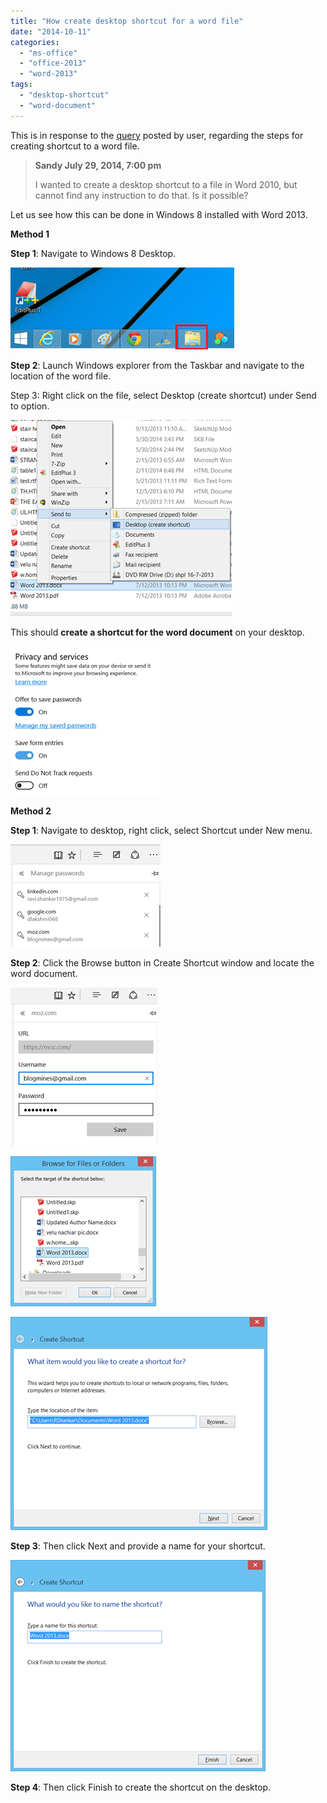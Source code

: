 ```yaml
---
title: "How create desktop shortcut for a word file"
date: "2014-10-11"
categories: 
  - "ms-office"
  - "office-2013"
  - "word-2013"
tags: 
  - "desktop-shortcut"
  - "word-document"
---
```


This is in response to the [query](http://blogmines.com/blog/how-to-create-desktop-shortcut-for-office-2010-applications/#comment-269756) posted by user, regarding the steps for creating shortcut to a word file.

> **Sandy July 29, 2014, 7:00 pm**
> 
> I wanted to create a desktop shortcut to a file in Word 2010, but cannot find any instruction to do that. Is it possible?

Let us see how this can be done in Windows 8 installed with Word 2013.

**Method 1**

**Step 1**: Navigate to Windows 8 Desktop.

[![image](images/9_image_thumb.png "image")](http://blogmines.com/blog/wp-content/uploads/2014/08/image.png)

**Step 2**: Launch Windows explorer from the Taskbar and navigate to the location of the word file.

Step 3: Right click on the file, select Desktop (create shortcut) under Send to option.

[![image](images/6_image_thumb1.png "image")](http://blogmines.com/blog/wp-content/uploads/2014/08/image1.png)

This should **create a shortcut for the word document** on your desktop.

[![image](images/3_image_thumb2.png "image")](http://blogmines.com/blog/wp-content/uploads/2014/08/image2.png)

**Method 2**

**Step 1**: Navigate to desktop, right click, select Shortcut under New menu.

[![image](images/3_image_thumb3.png "image")](http://blogmines.com/blog/wp-content/uploads/2014/08/image3.png)

**Step 2**: Click the Browse button in Create Shortcut window and locate the word document.

[![image](images/3_image_thumb4.png "image")](http://blogmines.com/blog/wp-content/uploads/2014/08/image4.png)

[![image](images/4_image_thumb5.png "image")](http://blogmines.com/blog/wp-content/uploads/2014/08/image5.png)

[![image](images/4_image_thumb6.png "image")](http://blogmines.com/blog/wp-content/uploads/2014/08/image6.png)

**Step 3**: Then click Next and provide a name for your shortcut.

[![image](images/3_image_thumb7.png "image")](http://blogmines.com/blog/wp-content/uploads/2014/08/image7.png)

**Step 4**: Then click Finish to create the shortcut on the desktop.

